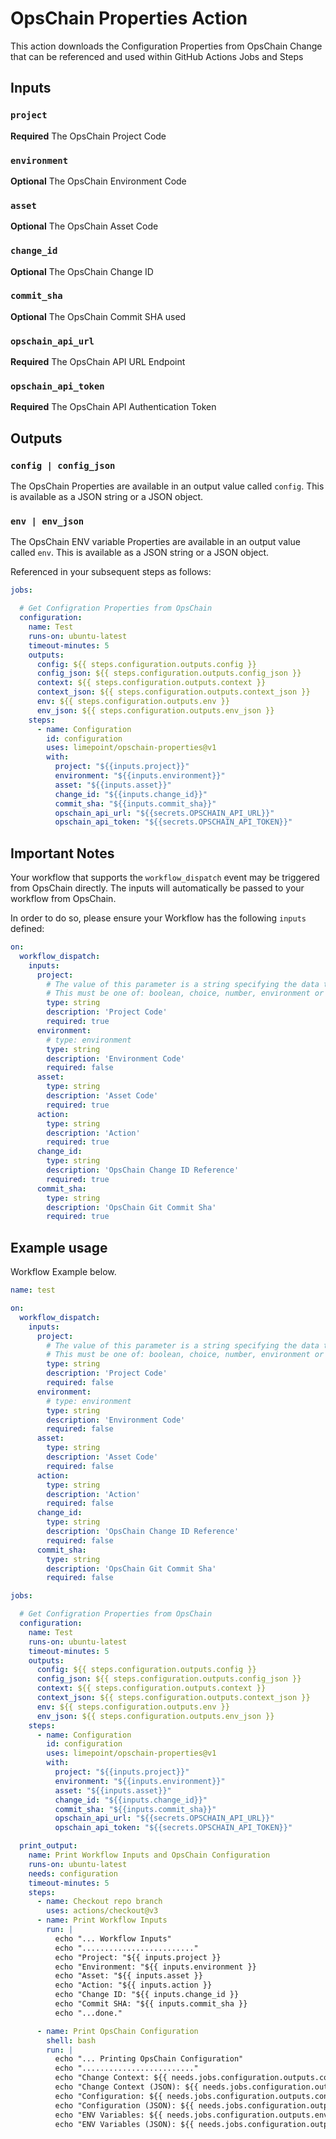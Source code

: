 # OpsChain Properties Action

This action downloads the Configuration Properties from OpsChain Change that can be referenced and used within GitHub Actions Jobs and Steps

## Inputs

### `project`

**Required** The OpsChain Project Code

### `environment`

**Optional** The OpsChain Environment Code

### `asset`

**Optional** The OpsChain Asset Code

### `change_id`

**Optional** The OpsChain Change ID

### `commit_sha`

**Optional** The OpsChain Commit SHA used

### `opschain_api_url`

**Required** The OpsChain API URL Endpoint

### `opschain_api_token`

**Required** The OpsChain API Authentication Token

## Outputs

### `config | config_json`

The OpsChain Properties are available in an output value called `config`. This is available as a JSON string or a JSON object.

### `env | env_json`

The OpsChain ENV variable Properties are available in an output value called `env`. This is available as a JSON string or a JSON object.


Referenced in your subsequent steps as follows:

```yaml
jobs:

  # Get Configration Properties from OpsChain
  configuration:
    name: Test
    runs-on: ubuntu-latest
    timeout-minutes: 5
    outputs:
      config: ${{ steps.configuration.outputs.config }}
      config_json: ${{ steps.configuration.outputs.config_json }}
      context: ${{ steps.configuration.outputs.context }}
      context_json: ${{ steps.configuration.outputs.context_json }}
      env: ${{ steps.configuration.outputs.env }}
      env_json: ${{ steps.configuration.outputs.env_json }}
    steps:
      - name: Configuration
        id: configuration
        uses: limepoint/opschain-properties@v1
        with:
          project: "${{inputs.project}}"
          environment: "${{inputs.environment}}"
          asset: "${{inputs.asset}}"
          change_id: "${{inputs.change_id}}"
          commit_sha: "${{inputs.commit_sha}}"
          opschain_api_url: "${{secrets.OPSCHAIN_API_URL}}"
          opschain_api_token: "${{secrets.OPSCHAIN_API_TOKEN}}"
```

## Important Notes

Your workflow that supports the `workflow_dispatch` event may be triggered from OpsChain directly. The inputs will automatically be passed to your workflow from OpsChain.

In order to do so, please ensure your Workflow has the following `inputs` defined:

```yaml
on:
  workflow_dispatch:
    inputs:
      project:
        # The value of this parameter is a string specifying the data type of the input. 
        # This must be one of: boolean, choice, number, environment or string.
        type: string
        description: 'Project Code'
        required: true
      environment:
        # type: environment
        type: string
        description: 'Environment Code'
        required: false
      asset:
        type: string
        description: 'Asset Code'
        required: true
      action:
        type: string
        description: 'Action'
        required: true
      change_id:
        type: string
        description: 'OpsChain Change ID Reference'
        required: true
      commit_sha:
        type: string
        description: 'OpsChain Git Commit Sha'
        required: true
```
## Example usage

Workflow Example below.

```yaml
name: test

on:
  workflow_dispatch:
    inputs:
      project:
        # The value of this parameter is a string specifying the data type of the input. 
        # This must be one of: boolean, choice, number, environment or string.
        type: string
        description: 'Project Code'
        required: false
      environment:
        # type: environment
        type: string
        description: 'Environment Code'
        required: false
      asset:
        type: string
        description: 'Asset Code'
        required: false
      action:
        type: string
        description: 'Action'
        required: false
      change_id:
        type: string
        description: 'OpsChain Change ID Reference'
        required: false
      commit_sha:
        type: string
        description: 'OpsChain Git Commit Sha'
        required: false

jobs:

  # Get Configration Properties from OpsChain
  configuration:
    name: Test
    runs-on: ubuntu-latest
    timeout-minutes: 5
    outputs:
      config: ${{ steps.configuration.outputs.config }}
      config_json: ${{ steps.configuration.outputs.config_json }}
      context: ${{ steps.configuration.outputs.context }}
      context_json: ${{ steps.configuration.outputs.context_json }}
      env: ${{ steps.configuration.outputs.env }}
      env_json: ${{ steps.configuration.outputs.env_json }}
    steps:
      - name: Configuration
        id: configuration
        uses: limepoint/opschain-properties@v1
        with:
          project: "${{inputs.project}}"
          environment: "${{inputs.environment}}"
          asset: "${{inputs.asset}}"
          change_id: "${{inputs.change_id}}"
          commit_sha: "${{inputs.commit_sha}}"
          opschain_api_url: "${{secrets.OPSCHAIN_API_URL}}"
          opschain_api_token: "${{secrets.OPSCHAIN_API_TOKEN}}"

  print_output:
    name: Print Workflow Inputs and OpsChain Configuration
    runs-on: ubuntu-latest
    needs: configuration
    timeout-minutes: 5
    steps:
      - name: Checkout repo branch
        uses: actions/checkout@v3
      - name: Print Workflow Inputs
        run: |
          echo "... Workflow Inputs"
          echo "........................."
          echo "Project: "${{ inputs.project }} 
          echo "Environment: "${{ inputs.environment }} 
          echo "Asset: "${{ inputs.asset }} 
          echo "Action: "${{ inputs.action }} 
          echo "Change ID: "${{ inputs.change_id }} 
          echo "Commit SHA: "${{ inputs.commit_sha }}
          echo "...done."

      - name: Print OpsChain Configuration
        shell: bash
        run: |
          echo "... Printing OpsChain Configuration"
          echo "........................."
          echo "Change Context: ${{ needs.jobs.configuration.outputs.context }}"
          echo "Change Context (JSON): ${{ needs.jobs.configuration.outputs.context_json }}"
          echo "Configuration: ${{ needs.jobs.configuration.outputs.config }}"
          echo "Configuration (JSON): ${{ needs.jobs.configuration.outputs.config_json }}"
          echo "ENV Variables: ${{ needs.jobs.configuration.outputs.env }}"
          echo "ENV Variables (JSON): ${{ needs.jobs.configuration.outputs.env_json }}"
```

